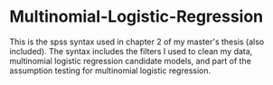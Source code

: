 # Multinomial-Logistic-Regression
 This is the spss syntax used in chapter 2 of my master's thesis (also included). The syntax includes the filters I used to clean my data, multinomial logistic regression candidate models, and part of the assumption testing for multinomial logistic regression. 

